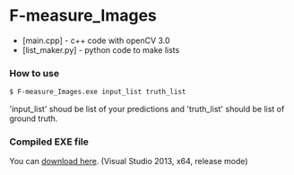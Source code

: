 # F-measure_Images
* [main.cpp] - c++ code with openCV 3.0
* [list_maker.py] - python code to make lists



### How to use
```sh
$ F-measure_Images.exe input_list truth_list
```
'input_list' shoud be list of your predictions and 'truth_list' should be list of ground truth.



### Compiled EXE file
You can [download here](https://files.hnim.kr/owncloud/index.php/s/U8E7wfpFbZnB9NM).
(Visual Studio 2013, x64, release mode)
